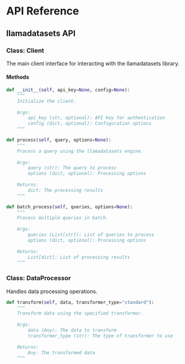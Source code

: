 # API Reference

## llamadatasets API

### Class: Client

The main client interface for interacting with the llamadatasets library.

#### Methods

```python
def __init__(self, api_key=None, config=None):
    """
    Initialize the client.
    
    Args:
        api_key (str, optional): API key for authentication
        config (dict, optional): Configuration options
    """
```

```python
def process(self, query, options=None):
    """
    Process a query using the llamadatasets engine.
    
    Args:
        query (str): The query to process
        options (dict, optional): Processing options
        
    Returns:
        dict: The processing results
    """
```

```python
def batch_process(self, queries, options=None):
    """
    Process multiple queries in batch.
    
    Args:
        queries (List[str]): List of queries to process
        options (dict, optional): Processing options
        
    Returns:
        List[dict]: List of processing results
    """
```

### Class: DataProcessor

Handles data processing operations.

```python
def transform(self, data, transformer_type="standard"):
    """
    Transform data using the specified transformer.
    
    Args:
        data (Any): The data to transform
        transformer_type (str): The type of transformer to use
        
    Returns:
        Any: The transformed data
    """
```
